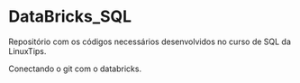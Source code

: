 # DataBricks_SQL
Repositório com os códigos necessários desenvolvidos no curso de SQL da LinuxTips.

Conectando o git com o databricks.

